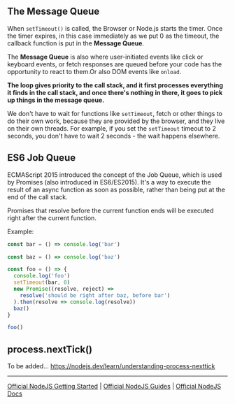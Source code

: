 
## The Message Queue

When `setTimeout()` is called, the Browser or Node.js starts the timer. Once the timer expires, in this case immediately as we put 0 as the timeout,
the callback function is put in the **Message Queue**.

The **Message Queue** is also where user-initiated events like click or keyboard events,
or fetch responses are queued before your code has the opportunity to react to them.Or also DOM events like `onload`.

**The loop gives priority to the call stack, and it first processes everything it finds in the call stack,
and once there's nothing in there, it goes to pick up things in the message queue.**

We don't have to wait for functions like `setTimeout`, fetch or other things to do their own work,
because they are provided by the browser, and they live on their own threads. For example,
if you set the `setTimeout` timeout to 2 seconds, you don't have to wait 2 seconds - the wait happens elsewhere.

## ES6 Job Queue
ECMAScript 2015 introduced the concept of the Job Queue, which is used by Promises (also introduced in ES6/ES2015).
It's a way to execute the result of an async function as soon as possible, rather than being put at the end of the call stack.

Promises that resolve before the current function ends will be executed right after the current function.

Example:
```javascript
const bar = () => console.log('bar')

const baz = () => console.log('baz')

const foo = () => {
  console.log('foo')
  setTimeout(bar, 0)
  new Promise((resolve, reject) =>
    resolve('should be right after baz, before bar')
  ).then(resolve => console.log(resolve))
  baz()
}

foo()
```

## process.nextTick()

To be added... https://nodejs.dev/learn/understanding-process-nexttick

---

[Official NodeJS Getting Started](https://nodejs.dev/learn) | [Official NodeJS Guides](https://nodejs.org/en/docs/guides/) | [Official NodeJS Docs](https://nodejs.org/dist/latest-v16.x/docs/api/)
